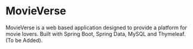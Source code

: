 # MovieVerse
MovieVerse is  a web based application designed to provide a platform for movie lovers. Built with Spring Boot, Spring Data, MySQL and Thymeleaf. (To be Added).
